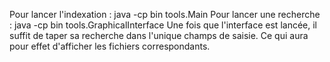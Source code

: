 Pour lancer l'indexation :
java -cp bin tools.Main
Pour lancer une recherche :
java -cp bin tools.GraphicalInterface
Une fois que l'interface est lancée, il suffit de taper sa recherche dans l'unique champs de saisie. Ce qui aura pour effet d'afficher les fichiers correspondants.

